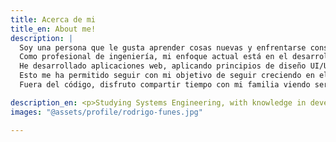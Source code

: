 ```yaml
---
title: Acerca de mi
title_en: About me!
description: |
  Soy una persona que le gusta aprender cosas nuevas y enfrentarse constantemente a nuevos desafíos tecnológicos. Durante mis estudios he adquirido múltiples experiencias como el buen manejo de las herramientas de Ofimática de Microsoft Office como Word, Excel y Power Point. 
  Como profesional de ingeniería, mi enfoque actual está en el desarrollo web, especializándome en frontend y en la creación de experiencias digitales atractivas y funcionales. Lo que más valoro es el proceso creativo detrás de cada solución: desde entender el problema, pensar en el usuario y construir con intención, lo que me lleva a crear interfaces que no solo se ven bien, sino que también sean claras, accesibles y fáciles de usar.
  He desarrollado aplicaciones web, aplicando principios de diseño UI/UX y buenas prácticas de desarrollo, como prácticas de codigo limpio, la creación de componentes reutilizables, el uso de sistemas de control de versiones, optimización del rendimiento mediante el uso de imágenes comprimidas y la carga diferida (lazy loading).
  Esto me ha permitido seguir con mi objetivo de seguir creciendo en el área de desarrollo web enfocado al frontend y al UI/UX, explorando nuevas tendencias y tecnologías innovadoras para mejorar la experiencia del usuario. Estoy abierto a nuevas oportunidades donde pueda seguir creciendo y aportar con compromiso y pensamiento crítico.
  Fuera del código, disfruto compartir tiempo con mi familia viendo series o películas. También suelo desconectarme jugando videojuegos o siguiendo animes de temporada con mi hermano. De vez en cuando, me gusta escuchar música mientras recargo energías o encuentro inspiración para seguir creando líneas de codigo. 

description_en: <p>Studying Systems Engineering, with knowledge in development web with HTML, CSS, PHP, JavaScript and React. Also use of libraries/framework like Bootstrap or Laravel.<br />Management of Relational and Non-Relational Databases. Management of GitHub.</p>
images: "@assets/profile/rodrigo-funes.jpg"

---
```


